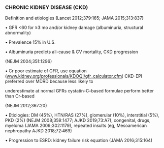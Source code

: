 ### CHRONIC KIDNEY DISEASE (CKD)

Definition and etiologies (Lancet 2012;379:165; JAMA 2015;313:837)

• GFR <60 for ≥3 mo and/or kidney damage (albuminuria, structural abnormality)

• Prevalence 15% in U.S.

• Albuminuria predicts all-cause & CV mortality, CKD progression

(NEJM 2004;351:1296)

• Cr poor estimate of GFR, use equation (www.kidney.org/professionals/KDOQI/gfr_calculator.cfm) CKD-EPI preferred over MDRD because less likely to

underestimate at normal GFRs cystatin-C–based formulae perform better than Cr-based

(NEJM 2012;367:20)

• Etiologies: DM (45%), HTN/RAS (27%), glomerular (10%), interstitial (5%), PKD (2%) (NEJM 2008;359:1477; AJKD 2019;73:A7), congenital, drugs, myeloma (JAMA 2009;302:1179), repeated insults (eg, Mesoamerican nephropathy AJKD 2018;72:469)

• Progression to ESRD: kidney failure risk equation (JAMA 2016;315:164)

 

